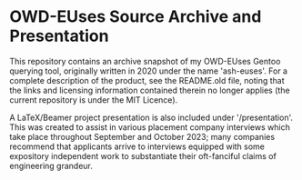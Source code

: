 # OWD-EUses Source Archive and Presentation

This repository contains an archive snapshot of my OWD-EUses Gentoo querying
tool, originally written in 2020 under the name 'ash-euses'. For a complete
description of the product, see the README.old file, noting that the links and
licensing information contained therein no longer applies (the current
repository is under the MIT Licence).

A LaTeX/Beamer project presentation is also included under '/presentation'. This
was created to assist in various placement company interviews which take place
throughout September and October 2023; many companies recommend that applicants
arrive to interviews equipped with some expository independent work to
substantiate their oft-fanciful claims of engineering grandeur.

